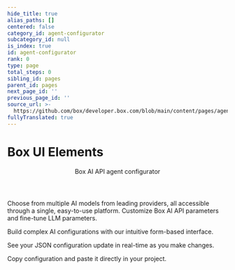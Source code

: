 ```yaml
---
hide_title: true
alias_paths: []
centered: false
category_id: agent-configurator
subcategory_id: null
is_index: true
id: agent-configurator
rank: 0
type: page
total_steps: 0
sibling_id: pages
parent_id: pages
next_page_id: ''
previous_page_id: ''
source_url: >-
  https://github.com/box/developer.box.com/blob/main/content/pages/agent-configurator/index.md
fullyTranslated: true
---
```

# Box UI Elements

<Centered wide id="buie">

<HeroImage type="Agents" imageWidth="548" imageHeight="493">

<Header>

Box AI API agent configurator

</Header>

Choose from multiple AI models from leading providers, all accessible through a single, easy-to-use platform. Customize Box AI API parameters and fine-tune LLM parameters.

</HeroImage>

</Centered>

<Centered mid>

<TileGrid rows="3">

<Tile type="code-new" title="Visual Configuration">

Build complex AI configurations with our intuitive form-based interface.

</Tile>

<Tile type="ai" title="Real-time preview">

See your JSON configuration update in real-time as you make changes.

</Tile>

<Tile type="export" title="Export and share">

Copy configuration and paste it directly in your project.

</Tile>

</TileGrid>

</Centered>

<Centered mid>

<!-- Config component -->

<AgentConfiguration>

</AgentConfiguration>

</Centered>

